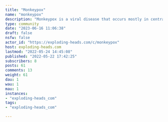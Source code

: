 ```yaml
---
title: "Monkeypox" 
name: "monkeypox"
description: "Monkeypox is a viral disease that occurs mostly in central and western Africa. It is called monkeypox because it was first identified in laboratory monkeys. "
type: community
date: "2023-06-16 11:06:38"
draft: false
nsfw: false
actor_id: "https://exploding-heads.com/c/monkeypox"
host: exploding-heads.com
lastmod: "2022-05-24 14:45:08"
published: "2022-05-22 17:42:25"
subscribers: 8
posts: 61
comments: 13
weight: 61
dau: 1
wau: 1
mau: 1
instances:
- "exploding-heads_com"
tags: 
- "exploding-heads_com"

---
```


